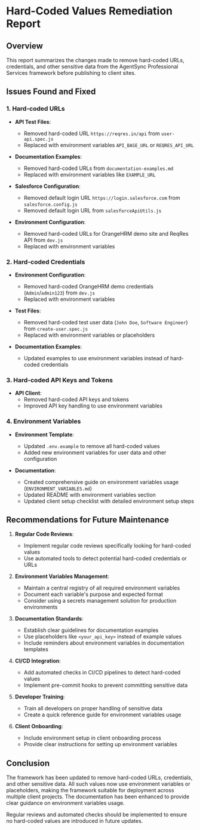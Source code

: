 # Hard-Coded Values Remediation Report

## Overview

This report summarizes the changes made to remove hard-coded URLs, credentials, and other sensitive data from the AgentSync Professional Services framework before publishing to client sites.

## Issues Found and Fixed

### 1. Hard-coded URLs

- **API Test Files**:
  - Removed hard-coded URL `https://reqres.in/api` from `user-api.spec.js`
  - Replaced with environment variables `API_BASE_URL` or `REQRES_API_URL`

- **Documentation Examples**:
  - Removed hard-coded URLs from `documentation-examples.md`
  - Replaced with environment variables like `EXAMPLE_URL`

- **Salesforce Configuration**:
  - Removed default login URL `https://login.salesforce.com` from `salesforce.config.js`
  - Removed default login URL from `salesforceApiUtils.js`

- **Environment Configuration**:
  - Removed hard-coded URLs for OrangeHRM demo site and ReqRes API from `dev.js`
  - Replaced with environment variables

### 2. Hard-coded Credentials

- **Environment Configuration**:
  - Removed hard-coded OrangeHRM demo credentials (`Admin`/`admin123`) from `dev.js`
  - Replaced with environment variables

- **Test Files**:
  - Removed hard-coded test user data (`John Doe`, `Software Engineer`) from `create-user.spec.js`
  - Replaced with environment variables or placeholders

- **Documentation Examples**:
  - Updated examples to use environment variables instead of hard-coded credentials

### 3. Hard-coded API Keys and Tokens

- **API Client**:
  - Removed hard-coded API keys and tokens
  - Improved API key handling to use environment variables

### 4. Environment Variables

- **Environment Template**:
  - Updated `.env.example` to remove all hard-coded values
  - Added new environment variables for user data and other configuration

- **Documentation**:
  - Created comprehensive guide on environment variables usage (`ENVIRONMENT_VARIABLES.md`)
  - Updated README with environment variables section
  - Updated client setup checklist with detailed environment setup steps

## Recommendations for Future Maintenance

1. **Regular Code Reviews**:
   - Implement regular code reviews specifically looking for hard-coded values
   - Use automated tools to detect potential hard-coded credentials or URLs

2. **Environment Variables Management**:
   - Maintain a central registry of all required environment variables
   - Document each variable's purpose and expected format
   - Consider using a secrets management solution for production environments

3. **Documentation Standards**:
   - Establish clear guidelines for documentation examples
   - Use placeholders like `<your_api_key>` instead of example values
   - Include reminders about environment variables in documentation templates

4. **CI/CD Integration**:
   - Add automated checks in CI/CD pipelines to detect hard-coded values
   - Implement pre-commit hooks to prevent committing sensitive data

5. **Developer Training**:
   - Train all developers on proper handling of sensitive data
   - Create a quick reference guide for environment variables usage

6. **Client Onboarding**:
   - Include environment setup in client onboarding process
   - Provide clear instructions for setting up environment variables

## Conclusion

The framework has been updated to remove hard-coded URLs, credentials, and other sensitive data. All such values now use environment variables or placeholders, making the framework suitable for deployment across multiple client projects. The documentation has been enhanced to provide clear guidance on environment variables usage.

Regular reviews and automated checks should be implemented to ensure no hard-coded values are introduced in future updates.